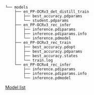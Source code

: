 ```
└── models
    ├── en_PP-OCRv3_det_distill_train
    │   ├── best_accuracy.pdparams
    │   └── student.pdparams
    ├── en_PP-OCRv3_rec_infer
    │   ├── inference.pdiparams
    │   ├── inference.pdiparams.info
    │   └── inference.pdmodel
    ├── en_PP-OCRv3_rec_train
    │   ├── best_accuracy.pdopt
    │   ├── best_accuracy.pdparams
    │   ├── best_accuracy.states
    │   └── train.log
    └── en_PP-OCRv4_rec_infer
        ├── inference.pdiparams
        ├── inference.pdiparams.info
        └── inference.pdmodel
```

[Model list](https://github.com/PaddlePaddle/PaddleOCR/blob/main/doc/doc_en/models_list_en.md?fbclid=IwY2xjawF1W7dleHRuA2FlbQIxMAABHcztUNGGgfd50nYgqjHNws8HuEMfgdo4RMQbZNXHAiK9eS5UhnrRsschng_aem_T7nU7HI2q0Wfp0Umu2bg9g)
